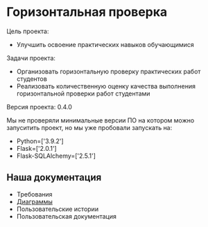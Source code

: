 # Горизонтальная проверка

Цель проекта:
- Улучшить освоение практических навыков обучающимися

Задачи проекта:
- Организовать горизонтальную проверку практических работ студентов
- Реализовать количественную оценку качества выполнения горизонтальной проверки работ студентами

Версия проекта: 0.4.0

Мы не проверяли минимальные версии ПО на котором можно запуситить проект, но мы уже пробовали запускать на:
- Python=['3.9.2']
- Flask=['2.0.1']
- Flask-SQLAlchemy=['2.5.1']

## Наша документация

- Требования
- [Диаграммы](/diagrams)
- Пользовательские истории
- Пользовательская документация